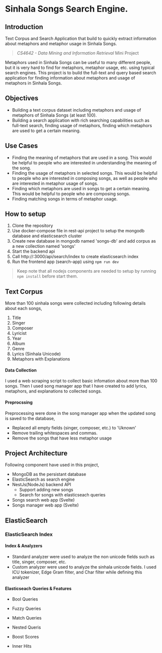 # Sinhala Songs Search Engine.

## Introduction

Text Corpus and Search Application that build to quickly extract 
information about metaphors and metaphor usage in Sinhala Songs.

> *CS4642 - Data Mining and Information Retrieval* Mini Project

Metaphors used in Sinhala Songs can be useful to many different people, 
but it is very hard to find for metaphors, metaphor usage, etc. using typical search engines.
This project is to build the full-text and query based search application for finding information 
about metaphors and usage of metaphors in Sinhala Songs.

## Objectives

- Building a text corpus dataset including metaphors and usage of metaphors of Sinhala Songs (at least 100).
- Building a search application with rich searching capabilities such as full-text search, 
  finding usage of metaphors, finding which metaphors are used to get a certain meaning.

## Use Cases
- Finding the meaning of metaphors that are used in a song. This would be helpful to people
  who are interested in understanding the meaning of the song.
- Finding the usage of metaphors in selected songs. This would be helpful to people who are 
  interested in composing songs, as well as people who are interested in metaphor usage of songs.
- Finding which metaphors are used in songs to get a certain meaning. 
  This would be helpful to people who are composing songs.
- Finding matching songs in terms of metaphor usage.

## How to setup

1. Clone the repository
2. Use docker-compose file in rest-api project to setup the mongodb database and elasticsearch cluster
3. Create new database in mongodb named 'songs-db' and add corpus as a new collection named 'songs'
3. Start the backend api
4. Call http://<host>:3000/api/search/index to create elasticsearch index
5. Run the frontend app (search-app) using `npm run dev`

> Keep note that all nodejs components are needed to setup by running `npm install` before start them.

## Text Corpus 

More than 100 sinhala songs were collected including following details about each songs,

1. Title
2. Singer
3. Composer
4. Lyricist
5. Year 
6. Album 
7. Genre
8. Lyrics (Sinhala Unicode)
9. Metaphors with Explanations

#### Data Collection

I used a web scraping script to collect basic infomation about more than 100 songs.
Then I used song manager app that I have created to add lyrics, metaphors, and explanations to collected songs. 

#### Preprocssing

Preprocessing were done in the song manager app when the updated song is saved to the database,

- Replaced all empty fields (singer, composer, etc.) to 'Uknown'
- Remove trailing whitespaces and commas.
- Remove the songs that have less metaphor usage

## Project Architecture

Following component have used in this project,

- MongoDB as the persistant database
- ElasticSearch as search engine
- NestJs(NodeJs) backend API
    - Support adding new songs
    - Search for songs with elasticseach queries
- Songs search web app (Svelte)
- Songs manager web app (Svelte)

## ElasticSearch

### ElasticSearch Index

#### Index & Analyzers

- Standard analyzer were used to analyze the non unicode fields such as title, singer, composer, etc.
- Custom analyzer were used to analyze the sinhala unicode fields. I used ICU tokenizer, Edge Gram filter,
    and Char filter while defining this analyzer

#### Elasticseach Queries & Features

- Bool Queries
- Fuzzy Queries
- Match Queries
- Nested Queris

- Boost Scores
- Inner Hits

